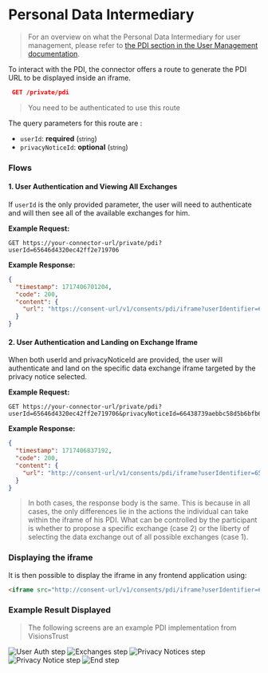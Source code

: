 # Personal Data Intermediary

>For an overview on what the Personal Data Intermediary for user management, please refer to [the PDI section in the User Management documentation](./USER_MANAGEMENT.md#the-personal-data-intermediary).

To interact with the PDI, the connector offers a route to generate the PDI URL to be displayed inside an iframe.

```json
 GET /private/pdi
```
>You need to be authenticated to use this route

The query parameters for this route are :
- `userId`: **required** (<small>string</small>)
- `privacyNoticeId`: **optional** (<small>string</small>)
### Flows

#### 1. User Authentication and Viewing All Exchanges

If `userId` is the only provided parameter, the user will need to authenticate and will then see all of the available exchanges for him.

**Example Request:**

```http
GET https://your-connector-url/private/pdi?userId=65646d4320ec42ff2e719706
```

**Example Response:**
```json
{
  "timestamp": 1717406701204,
  "code": 200,
  "content": {
    "url": "https://consent-url/v1/consents/pdi/iframe?userIdentifier=65e9bf306f36b34319ef062c&participant=eyJhbGciOiJIUzI1NiIsInR5cCI6IkpXVCJ9.eyJzdWIiOiI2NWU5ZWZhNzc2M2EzNTU4MzI3NGRlYzUiLCJwYXJ0aWNpcGFudF9uYW1lIjoicGFydGljaXBhbnRUd28iLCJpYXQiOjE3MTc0MDY3MDEsImV4cCI6MTcxNzQxMDMwMX0.9Ij81mw0ZTdjcT3T8u_WDZZuxKFjJMm-OywIkBOEIho"
  }
}
```

#### 2. User Authentication and Landing on Exchange Iframe
When both userId and privacyNoticeId are provided, the user will authenticate and land on the specific data exchange iframe targeted by the privacy notice selected.

**Example Request:**

```http
GET https://your-connector-url/private/pdi?userId=65646d4320ec42ff2e719706&privacyNoticeId=66438739aebbc58d5b6bfb68
```

**Example Response:**
```json
{
  "timestamp": 1717406837192,
  "code": 200,
  "content": {
    "url": "http://consent-url/v1/consents/pdi/iframe?userIdentifier=65e9bf306f36b34319ef062c&participant=eyJhbGciOiJIUzI1NiIsInR5cCI6IkpXVCJ9.eyJzdWIiOiI2NWU5ZWZhNzc2M2EzNTU4MzI3NGRlYzUiLCJwYXJ0aWNpcGFudF9uYW1lIjoicGFydGljaXBhbnRUd28iLCJpYXQiOjE3MTc0MDY4MzcsImV4cCI6MTcxNzQxMDQzN30.JF-BvIccoTYnIitfhcivgnrlL5B81xQRrXD8oNSt2l0&privacyNoticeId=6617ac91dcc9a52416ab08b9"
  }
}
```

>In both cases, the response body is the same. This is because in all cases, the only differences lie in the actions the individual can take within the iframe of his PDI. What can be controlled by the participant is whether to propose a specific exchange (case 2) or the liberty of selecting the data exchange out of all possible exchanges (case 1).

### Displaying the iframe


It is then possible to display the iframe in any frontend application using:
```html
<iframe src="http://consent-url/v1/consents/pdi/iframe?userIdentifier=65e9bf306f36b34319ef062c&participant=eyJhbGciOiJIUzI1NiIsInR5cCI6IkpXVCJ9.eyJzdWIiOiI2NWU5ZWZhNzc2M2EzNTU4MzI3NGRlYzUiLCJwYXJ0aWNpcGFudF9uYW1lIjoicGFydGljaXBhbnRUd28iLCJpYXQiOjE3MTc0MDY4MzcsImV4cCI6MTcxNzQxMDQzN30.JF-BvIccoTYnIitfhcivgnrlL5B81xQRrXD8oNSt2l0&privacyNoticeId=6617ac91dcc9a52416ab08b9"></iframe>
```

### Example Result Displayed

>The following screens are an example PDI implementation from VisionsTrust

![User Auth step](./images/pdi-1.png)
![Exchanges step](./images/pdi-2.png)
![Privacy Notices step](./images/pdi-3.png)
![Privacy Notice step](./images/pdi-4.png)
![End step](./images/pdi-5.png)